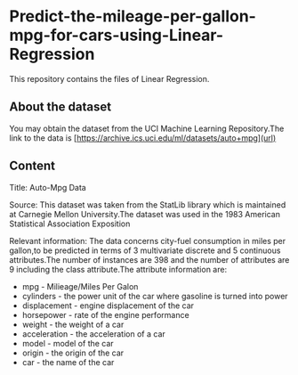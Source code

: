 # Predict-the-mileage-per-gallon-mpg-for-cars-using-Linear-Regression
This repository contains the files of Linear Regression.

## About the dataset
You may obtain the dataset from the UCI Machine Learning Repository.The link to the data is [https://archive.ics.uci.edu/ml/datasets/auto+mpg](url)

## Content
Title: Auto-Mpg Data

Source: This dataset was taken from the StatLib library which is maintained at Carnegie Mellon University.The dataset was used in the 1983 American Statistical Association Exposition

Relevant information: The data concerns city-fuel consumption in miles per gallon,to be predicted in terms of 3 multivariate discrete and 5 continuous attributes.The number of instances are 398 and the number of attributes are 9 including the class attribute.The attribute information are:

* mpg - Milieage/Miles Per Galon
* cylinders - the power unit of the car where gasoline is turned into power
* displacement - engine displacement of the car
* horsepower - rate of the engine performance
* weight - the weight of a car
* acceleration - the acceleration of a car
* model - model of the car
* origin - the origin of the car
* car - the name of the car
